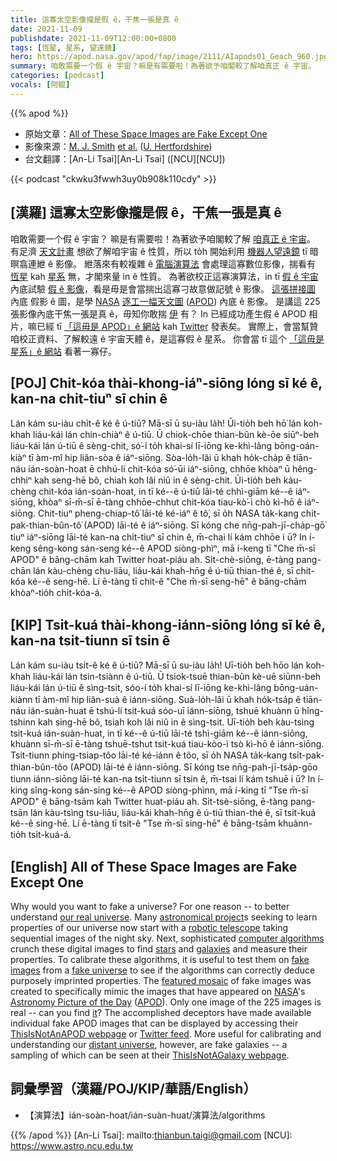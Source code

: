 ```yaml
---
title: 這寡太空影像攏是假 ê，干焦一張是真 ê
date: 2021-11-09
publishdate: 2021-11-09T12:00:00+0800
tags: [恆星, 星系, 望遠鏡]
hero: https://apod.nasa.gov/apod/fap/image/2111/AIapods01_Geach_960.jpg
summary: 咱敢需要一个假 ê 宇宙？嘛是有需要啦！為著欲予咱閣較了解咱真正 ê 宇宙。
categories: [podcast]
vocals: [阿錕]
---
```


{{% apod %}}

- 原始文章：[All of These Space Images are Fake Except One](https://apod.nasa.gov/apod/ap211109.html)
- 影像來源：[M. J. Smith](https://www.mjjsmith.com/) [et al.](https://ui.adsabs.harvard.edu/abs/2021arXiv211101713S/abstract) ([U. Hertfordshire](https://www.herts.ac.uk/research/centres/car))
- 台文翻譯：[An-Li Tsai][An-Li Tsai] ([NCU][NCU])

{{< podcast "ckwku3fwwh3uy0b908k110cdy" >}}

## [漢羅] 這寡太空影像攏是假 ê，干焦一張是真 ê
咱敢需要一个假 ê 宇宙？
嘛是有需要啦！為著欲予咱閣較了解 [咱真正 ê 宇宙][our real universe t]。
有足濟 [天文計畫][astronomical project] 想欲了解咱宇宙 ê 性質，所以 to̍h 開始利用 [機器人望遠鏡][robotic telescope] tī 暗暝翕連紲 ê 影像。
紲落來有較複雜 ê [電腦演算法][computer algorithms] 會處理這寡數位影像，揣看有 [恆星][stars] kah [星系][galaxies] 無，才閣來量 in ê 性質。
為著欲校正這寡演算法，in tī [假 ê 宇宙][fake universe] 內底試驗 [假 ê 影像][fake images]，看是毋是會當揣出這寡刁故意做記號 ê 影像。
[這張拼接圖][featured mosaic] 內底 假影 ê 圖，是學 [NASA][NASA] [逐工一幅天文圖][Astronomy Picture of the Day] ([APOD][APOD]) 內底 ê 影像。
是講這 225 張影像內底干焦一張是真 ê，毋知你敢揣 [伊][it] 有？
In 已經成功產生假 ê APOD 相片，嘛已經 tī [「這毋是 APOD」ê 網站][ThisIsNotAnAPOD webpage] kah [Twitter][Twitter feed] 發表矣。
實際上，會當幫贊咱校正資料、了解較遠 ê 宇宙天體 ê，是這寡假 ê 星系。
你會當 tī 這个 [「這毋是星系」ê 網站][ThisIsNotAGalaxy webpage] 看著一寡仔。

## [POJ] Chit-kóa thài-khong-iáⁿ-siōng lóng sī ké ê, kan-na chit-tiuⁿ sī chin ê
Lán kám su-iàu chi̍t-ê ké ê ú-tiū?
Mā-sī ū su-iàu la̍h! Ūi-tio̍h beh hō͘ lán koh-khah liáu-kái lán chin-chiàⁿ ê ú-tiū.
Ū chiok-chōe thian-bûn kè-ōe siūⁿ-beh liáu-kái lán ú-tiū ê sèng-chit, só͘-í to̍h khai-sí lī-iōng ke-khì-lâng bōng-oán-kiàⁿ tī àm-mî hip liân-sòa ê iáⁿ-siōng.
Sòa-lo̍h-lâi ū khah ho̍k-cha̍p ê tiān-náu ián-soàn-hoat ē chhú-lí chit-kóa só͘-ūi iáⁿ-siōng, chhōe khòaⁿ ū hêng-chhiⁿ kah seng-hē bô, chiah koh lâi niû in ê sèng-chit.
Ūi-tio̍h beh kàu-chèng chit-kóa ián-soàn-hoat, in tī ké--ê ú-tiū lāi-té chhì-giām ké--ê iáⁿ-siōng, khòaⁿ sī-m̄-sī ē-tàng chhōe-chhut chit-kóa tiau-kò͘-ì chò kì-hō ê iáⁿ-siōng.
Chit-tiuⁿ pheng-chiap-tô͘ lāi-té ké-iáⁿ ê tô͘, sī o̍h NASA ta̍k-kang chi̍t-pak-thian-bûn-tô͘ (APOD) lāi-té ê iáⁿ-siōng.
Sī kóng che nn̄g-pah-jī-cha̍p-gō͘ tiuⁿ iáⁿ-siōng lāi-té kan-na chi̍t-tiuⁿ sī chin ê, m̄-chai lí kám chhōe i ū?
In í-keng sêng-kong sán-seng ké--ê APOD siòng-phìⁿ, mā í-keng tī "Che m̄-sī APOD" ê bāng-chām kah Twitter hoat-piáu ah.
Si̍t-chè-siōng, ē-tàng pang-chān lán kàu-chèng chu-liāu, liáu-kái khah-hn̄g ê ú-tiū thian-thé ê, sī chit-kóa ké--ê seng-hē.
Lí ē-tàng tī chit-ê "Che m̄-sī seng-hē" ê bāng-chām khòaⁿ-tio̍h chi̍t-kóa-á.

## [KIP] Tsit-kuá thài-khong-iánn-siōng lóng sī ké ê, kan-na tsit-tiunn sī tsin ê
Lán kám su-iàu tsi̍t-ê ké ê ú-tiū?
Mā-sī ū su-iàu la̍h! Uī-tio̍h beh hōo lán koh-khah liáu-kái lán tsin-tsiànn ê ú-tiū.
Ū tsiok-tsuē thian-bûn kè-uē siūnn-beh liáu-kái lán ú-tiū ê sìng-tsit, sóo-í to̍h khai-sí lī-iōng ke-khì-lâng bōng-uán-kiànn tī àm-mî hip liân-suà ê iánn-siōng.
Suà-lo̍h-lâi ū khah ho̍k-tsa̍p ê tiān-náu ián-suàn-huat ē tshú-lí tsit-kuá sóo-uī iánn-siōng, tshuē khuànn ū hîng-tshinn kah sing-hē bô, tsiah koh lâi niû in ê sìng-tsit.
Uī-tio̍h beh kàu-tsìng tsit-kuá ián-suàn-huat, in tī ké--ê ú-tiū lāi-té tshì-giām ké--ê iánn-siōng, khuànn sī-m̄-sī ē-tàng tshuē-tshut tsit-kuá tiau-kòo-ì tsò kì-hō ê iánn-siōng.
Tsit-tiunn phing-tsiap-tôo lāi-té ké-iánn ê tôo, sī o̍h NASA ta̍k-kang tsi̍t-pak-thian-bûn-tôo (APOD) lāi-té ê iánn-siōng.
Sī kóng tse nn̄g-pah-jī-tsa̍p-gōo tiunn iánn-siōng lāi-té kan-na tsi̍t-tiunn sī tsin ê, m̄-tsai lí kám tshuē i ū?
In í-king sîng-kong sán-sing ké--ê APOD siòng-phìnn, mā í-king tī "Tse m̄-sī APOD" ê bāng-tsām kah Twitter huat-piáu ah.
Si̍t-tsè-siōng, ē-tàng pang-tsān lán kàu-tsìng tsu-liāu, liáu-kái khah-hn̄g ê ú-tiū thian-thé ê, sī tsit-kuá ké--ê sing-hē.
Lí ē-tàng tī tsit-ê "Tse m̄-sī sing-hē" ê bāng-tsām khuànn-tio̍h tsi̍t-kuá-á.

## [English] All of These Space Images are Fake Except One
Why would you want to fake a universe?
For one reason -- to better understand [our real universe][our real universe e].
Many [astronomical project][astronomical project]s seeking to learn properties of our universe now start with a [robotic telescope][robotic telescope] taking sequential images of the night sky.
Next, sophisticated [computer algorithms][computer algorithms] crunch these digital images to find [stars][stars] and [galaxies][galaxies] and measure their properties.
To calibrate these algorithms, it is useful to test them on [fake images][fake images] from a [fake universe][fake universe] to see if the algorithms can correctly deduce purposely imprinted properties.
The [featured mosaic][featured mosaic] of fake images was created to specifically mimic the images that have appeared on [NASA][NASA]'s [Astronomy Picture of the Day][Astronomy Picture of the Day] ([APOD][APOD]).
Only one image of the 225 images is real -- can you find [it][it]?
The accomplished deceptors have made available individual fake APOD images that can be displayed by accessing their [ThisIsNotAnAPOD webpage][ThisIsNotAnAPOD webpage] or [Twitter feed][Twitter feed].
More useful for calibrating and understanding our [distant universe][distant universe], however, are fake galaxies -- a sampling of which can be seen at their [ThisIsNotAGalaxy webpage][ThisIsNotAGalaxy webpage].

## 詞彙學習（漢羅/POJ/KIP/華語/English）
- 【演算法】ián-soàn-hoat/ián-suàn-huat/演算法/algorithms



{{% /apod %}}
[An-Li Tsai]: mailto:thianbun.taigi@gmail.com
[NCU]: https://www.astro.ncu.edu.tw


[our real universe e]:https://apod.nasa.gov/apod/ap210802.html
[our real universe t]:https://apod.tw/daily/20210802/
[astronomical project]:https://www.desi.lbl.gov/
[robotic telescope]:https://apod.nasa.gov/apod/ap980617.html
[computer algorithms]:https://ascl.net/
[stars]:https://science.nasa.gov/astrophysics/focus-areas/how-do-stars-form-and-evolve
[galaxies]:https://science.nasa.gov/astrophysics/focus-areas/what-are-galaxies
[fake images]:https://pyxis.nymag.com/v1/imgs/2bf/ab0/4475d06d113fb460a24eb97d81ca6a869a-lioncat.jpg
[fake universe]:https://apod.nasa.gov/apod/ap200223.html
[featured mosaic]:https://ui.adsabs.harvard.edu/abs/2021arXiv211101713S/abstract
[NASA]:https://www.nasa.gov/
[Astronomy Picture of the Day]:https://apod.tw/
[APOD]:https://apod.nasa.gov/apod/lib/about_apod.html
[it]:https://apod.nasa.gov/apod/ap200906.html
[ThisIsNotAnAPOD webpage]:https://www.mjjsmith.com/thisisnotanapod/
[Twitter feed]:https://twitter.com/ThisIsNotAnApod
[distant universe]:https://www.jwst.nasa.gov/content/science/index.html
[ThisIsNotAGalaxy webpage]:https://www.mjjsmith.com/thisisnotagalaxy/
